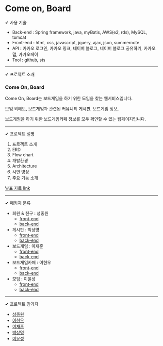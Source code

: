 # Come on, Board
✔ 사용 기술  
 - Back-end : Spring framework, java, myBatis, AWS(e2, rds), MySQL, tomcat
 - Front-end : html, css, javascript, jquery, ajax, json, summernote
 - API : 카카오 로그인, 카카오 링크, 네이버 블로그, 네이버 블로그 공유하기, 카카오 맵, 카카오페이
 - Tool : github, sts
---

✔ 프로젝트 소개

### Come On, Board

Come On, Board는 보드게임을 하기 위한 모임을 찾는 웹서비스입니다.

모임 외에도, 보드게임과 관련된 커뮤니티 게시판, 보드게임 정보,

보드게임을 하기 위한 보드게임카페 정보를 모두 확인할 수 있는 웹페이지입니다.

---

✔ 프로젝트 설명
1. 프로젝트 소개
2. ERD
3. Flow chart
4. 개발환경
5. Architecture
6. 시연 영상
7. 주요 기능 소개

[발표 자료 link](https://github.com/comeonboard/cob/blob/main/PPT/D%EC%A1%B0_ComeOnBoard_%EC%B5%9C%EC%A2%85%EB%B0%9C%ED%91%9C%EC%9E%90%EB%A3%8C.pdf)

---

✔ 패키지 분류
* 회원 & 친구 : 성종원
  - [front-end](https://github.com/comeonboard/cob/tree/main/ComeOnBoard/src/main/webapp/WEB-INF/views/member)
  - [back-end](https://github.com/comeonboard/cob/tree/main/ComeOnBoard/src/main/java/com/bitcamp/cob/member)
* 게시판 : 박상명
  - [front-end](https://github.com/comeonboard/cob/tree/main/ComeOnBoard/src/main/webapp/WEB-INF/views/post)
  - [back-end](https://github.com/comeonboard/cob/tree/main/ComeOnBoard/src/main/java/com/bitcamp/cob/post)  
* 보드게임 : 이재훈
  - [front-end](https://github.com/comeonboard/cob/tree/main/ComeOnBoard/src/main/webapp/WEB-INF/views/game)
  - [back-end](https://github.com/comeonboard/cob/tree/main/ComeOnBoard/src/main/java/com/bitcamp/cob/game)
* 보드게임카페 : 이현우
  - [front-end](https://github.com/comeonboard/cob/tree/main/ComeOnBoard/src/main/webapp/WEB-INF/views/cafe)
  - [back-end](https://github.com/comeonboard/cob/tree/main/ComeOnBoard/src/main/java/com/bitcamp/cob/cafe)
* 모임 : 이윤성
  - [front-end](https://github.com/comeonboard/cob/tree/main/ComeOnBoard/src/main/webapp/WEB-INF/views/group)
  - [back-end](https://github.com/comeonboard/cob/tree/main/ComeOnBoard/src/main/java/com/bitcamp/cob/group)

---

✔ 프로젝트 참가자

* [성종원](https://github.com/jongchi)
* [이현우](https://github.com/rainty02)
* [이재훈](https://github.com/kohemf1)
* [박상명](https://github.com/parksangmyeong1)
* [이윤성](https://github.com/L-YS-123)
